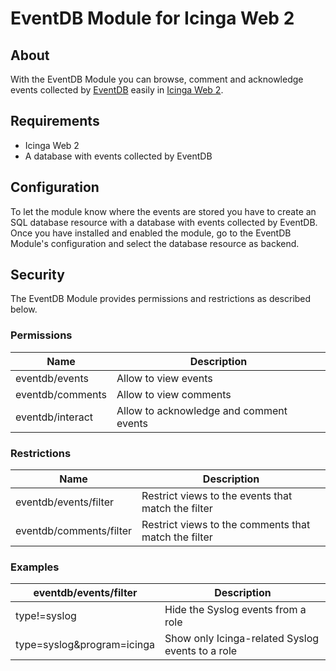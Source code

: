 # EventDB Module for Icinga Web 2

## About

With the EventDB Module you can browse, comment and acknowledge events collected
by [EventDB](https://www.netways.org/projects/eventdb) easily in
[Icinga Web 2](https://www.icinga.org/products/icinga-web-2/).

## Requirements

* Icinga Web 2
* A database with events collected by EventDB

## Configuration

To let the module know where the events are stored you have to create an SQL
database resource with a database with events collected by EventDB.
Once you have installed and enabled the module, go to the EventDB Module's
configuration and select the database resource as backend.

## Security

The EventDB Module provides permissions and restrictions as described below.

### Permissions

| Name             | Description |
| ---------------- | ----------- |
| eventdb/events   | Allow to view events |
| eventdb/comments | Allow to view comments |
| eventdb/interact | Allow to acknowledge and comment events |

### Restrictions

| Name                    | Description |
| ----------------------- | ----------- |
| eventdb/events/filter   | Restrict views to the events that match the filter |
| eventdb/comments/filter | Restrict views to the comments that match the filter |

### Examples

| eventdb/events/filter      | Description |
| -------------------------- | ----------- |
| type!=syslog               | Hide the Syslog events from a role |
| type=syslog&program=icinga | Show only Icinga-related Syslog events to a role |
